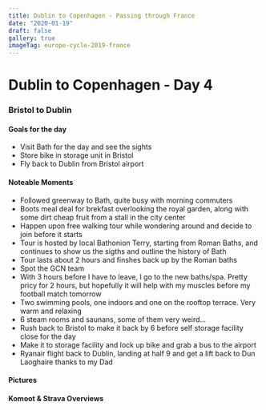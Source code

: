 ```yaml
---
title: Dublin to Copenhagen - Passing through France
date: "2020-01-19"
draft: false
gallery: true
imageTag: europe-cycle-2019-france
---
```


# Dublin to Copenhagen - Day 4

### Bristol to Dublin

#### Goals for the day

*   Visit Bath for the day and see the sights
*   Store bike in storage unit in Bristol
*   Fly back to Dublin from Bristol airport



#### Noteable Moments

*   Followed greenway to Bath, quite busy with morning commuters
*   Boots meal deal for brekfast overlooking the royal garden, along with some dirt cheap fruit from a stall in the city center
*   Happen upon free walking tour while wondering around and decide to join before it starts
*   Tour is hosted by local Bathonion Terry, starting from Roman Baths, and continues to show us the sigths and outline the history of Bath
*   Tour lasts about 2 hours and finshes back up by the Roman baths
*   Spot the GCN team
*   With 3 hours before I have to leave, I go to the new baths/spa. Pretty pricy for 2 hours, but hopefully it will help with my muscles before my football match tomorrow
*   Two swimming pools, one indoors and one on the rooftop terrace. Very warm and relaxing
*   6 steam rooms and saunans, some of them very weird...
*   Rush back to Bristol to make it back by 6 before self storage facility close for the day
*   Make it to storage facility and lock up bike and grab a bus to the airport
*   Ryanair flight back to Dublin, landing at half 9 and get a lift back to Dun Laoghaire thanks to my Dad

#### Pictures

#### Komoot & Strava Overviews